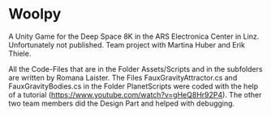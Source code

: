# Woolpy
A Unity Game for the Deep Space 8K in the ARS Electronica Center in Linz. Unfortunately not published. Team project with Martina Huber and Erik Thiele.


All the Code-Files that are in the Folder Assets/Scripts and in the subfolders are written by Romana Laister.
The Files FauxGravityAttractor.cs and FauxGravityBodies.cs in the Folder PlanetScripts were coded with the help of a tutorial (https://www.youtube.com/watch?v=gHeQ8Hr92P4).
The other two team members did the Design Part and helped with debugging.
